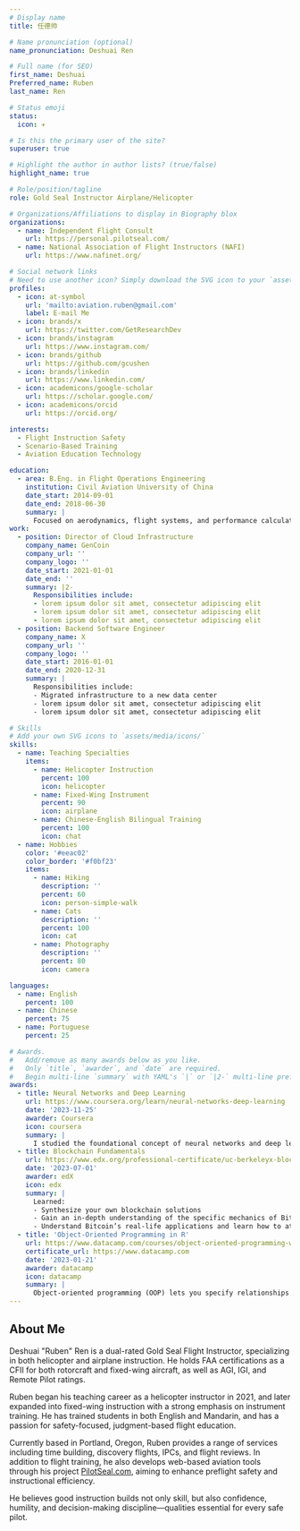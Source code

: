 ```yaml
---
# Display name
title: 任德帅

# Name pronunciation (optional)
name_pronunciation: Deshuai Ren

# Full name (for SEO)
first_name: Deshuai
Preferred_name: Ruben
last_name: Ren

# Status emoji
status:
  icon: ✈️

# Is this the primary user of the site?
superuser: true

# Highlight the author in author lists? (true/false)
highlight_name: true

# Role/position/tagline
role: Gold Seal Instructor Airplane/Helicopter

# Organizations/Affiliations to display in Biography blox
organizations:
  - name: Independent Flight Consult
    url: https://personal.pilotseal.com/
  - name: National Association of Flight Instructors (NAFI)
    url: https://www.nafinet.org/

# Social network links
# Need to use another icon? Simply download the SVG icon to your `assets/media/icons/` folder.
profiles:
  - icon: at-symbol
    url: 'mailto:aviation.ruben@gmail.com'
    label: E-mail Me
  - icon: brands/x
    url: https://twitter.com/GetResearchDev
  - icon: brands/instagram
    url: https://www.instagram.com/
  - icon: brands/github
    url: https://github.com/gcushen
  - icon: brands/linkedin
    url: https://www.linkedin.com/
  - icon: academicons/google-scholar
    url: https://scholar.google.com/
  - icon: academicons/orcid
    url: https://orcid.org/

interests:
  - Flight Instruction Safety
  - Scenario-Based Training
  - Aviation Education Technology

education:
  - area: B.Eng. in Flight Operations Engineering
    institution: Civil Aviation University of China
    date_start: 2014-09-01
    date_end: 2018-06-30
    summary: |
      Focused on aerodynamics, flight systems, and performance calculations.
work:
  - position: Director of Cloud Infrastructure
    company_name: GenCoin
    company_url: ''
    company_logo: ''
    date_start: 2021-01-01
    date_end: ''
    summary: |2-
      Responsibilities include:
      - lorem ipsum dolor sit amet, consectetur adipiscing elit
      - lorem ipsum dolor sit amet, consectetur adipiscing elit
      - lorem ipsum dolor sit amet, consectetur adipiscing elit
  - position: Backend Software Engineer
    company_name: X
    company_url: ''
    company_logo: ''
    date_start: 2016-01-01
    date_end: 2020-12-31
    summary: |
      Responsibilities include:
      - Migrated infrastructure to a new data center
      - lorem ipsum dolor sit amet, consectetur adipiscing elit
      - lorem ipsum dolor sit amet, consectetur adipiscing elit

# Skills
# Add your own SVG icons to `assets/media/icons/`
skills:
  - name: Teaching Specialties
    items:
      - name: Helicopter Instruction
        percent: 100
        icon: helicopter
      - name: Fixed-Wing Instrument
        percent: 90
        icon: airplane
      - name: Chinese-English Bilingual Training
        percent: 100
        icon: chat
  - name: Hobbies
    color: '#eeac02'
    color_border: '#f0bf23'
    items:
      - name: Hiking
        description: ''
        percent: 60
        icon: person-simple-walk
      - name: Cats
        description: ''
        percent: 100
        icon: cat
      - name: Photography
        description: ''
        percent: 80
        icon: camera

languages:
  - name: English
    percent: 100
  - name: Chinese
    percent: 75
  - name: Portuguese
    percent: 25

# Awards.
#   Add/remove as many awards below as you like.
#   Only `title`, `awarder`, and `date` are required.
#   Begin multi-line `summary` with YAML's `|` or `|2-` multi-line prefix and indent 2 spaces below.
awards:
  - title: Neural Networks and Deep Learning
    url: https://www.coursera.org/learn/neural-networks-deep-learning
    date: '2023-11-25'
    awarder: Coursera
    icon: coursera
    summary: |
      I studied the foundational concept of neural networks and deep learning. By the end, I was familiar with the significant technological trends driving the rise of deep learning; build, train, and apply fully connected deep neural networks; implement efficient (vectorized) neural networks; identify key parameters in a neural network’s architecture; and apply deep learning to your own applications.
  - title: Blockchain Fundamentals
    url: https://www.edx.org/professional-certificate/uc-berkeleyx-blockchain-fundamentals
    date: '2023-07-01'
    awarder: edX
    icon: edx
    summary: |
      Learned:
      - Synthesize your own blockchain solutions
      - Gain an in-depth understanding of the specific mechanics of Bitcoin
      - Understand Bitcoin’s real-life applications and learn how to attack and destroy Bitcoin, Ethereum, smart contracts and Dapps, and alternatives to Bitcoin’s Proof-of-Work consensus algorithm
  - title: 'Object-Oriented Programming in R'
    url: https://www.datacamp.com/courses/object-oriented-programming-with-s3-and-r6-in-r
    certificate_url: https://www.datacamp.com
    date: '2023-01-21'
    awarder: datacamp
    icon: datacamp
    summary: |
      Object-oriented programming (OOP) lets you specify relationships between functions and the objects that they can act on, helping you manage complexity in your code. This is an intermediate level course, providing an introduction to OOP, using the S3 and R6 systems. S3 is a great day-to-day R programming tool that simplifies some of the functions that you write. R6 is especially useful for industry-specific analyses, working with web APIs, and building GUIs.
---
```


## About Me

Deshuai "Ruben" Ren is a dual-rated Gold Seal Flight Instructor, specializing in both helicopter and airplane instruction. He holds FAA certifications as a CFII for both rotorcraft and fixed-wing aircraft, as well as AGI, IGI, and Remote Pilot ratings.

Ruben began his teaching career as a helicopter instructor in 2021, and later expanded into fixed-wing instruction with a strong emphasis on instrument training. He has trained students in both English and Mandarin, and has a passion for safety-focused, judgment-based flight education.

Currently based in Portland, Oregon, Ruben provides a range of services including time building, discovery flights, IPCs, and flight reviews. In addition to flight training, he also develops web-based aviation tools through his project [PilotSeal.com](https://www.pilotseal.com), aiming to enhance preflight safety and instructional efficiency.

He believes good instruction builds not only skill, but also confidence, humility, and decision-making discipline—qualities essential for every safe pilot.
